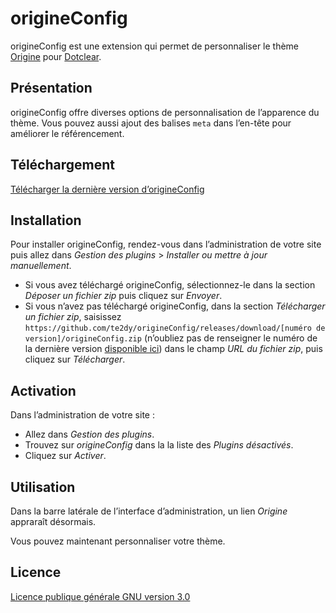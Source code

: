 # origineConfig

origineConfig est une extension qui permet de personnaliser le thème [Origine](https://github.com/te2dy/origine) pour [Dotclear](https://fr.dotclear.org/).

## Présentation

origineConfig offre diverses options de personnalisation de l’apparence du thème. Vous pouvez aussi ajout des balises `meta` dans l’en-tête pour améliorer le référencement.

## Téléchargement

[Télécharger la dernière version d’origineConfig](https://github.com/te2dy/origineConfig/releases/latest)

## Installation

Pour installer origineConfig, rendez-vous dans l’administration de votre site puis allez dans _Gestion des plugins_ > _Installer ou mettre à jour manuellement_.

- Si vous avez téléchargé origineConfig, sélectionnez-le dans la section _Déposer un fichier zip_ puis cliquez sur _Envoyer_.
- Si vous n’avez pas téléchargé origineConfig, dans la section _Télécharger un fichier zip_, saisissez `https://github.com/te2dy/origineConfig/releases/download/[numéro de version]/origineConfig.zip` (n’oubliez pas de renseigner le numéro de la dernière version [disponible ici](https://github.com/te2dy/origineConfig/releases/latest)) dans le champ _URL du fichier zip_, puis cliquez sur _Télécharger_.

## Activation

Dans l’administration de votre site :
- Allez dans _Gestion des plugins_.
- Trouvez sur _origineConfig_ dans la la liste des _Plugins désactivés_.
- Cliquez sur _Activer_.

## Utilisation

Dans la barre latérale de l’interface d’administration, un lien _Origine_ appraraît désormais.

Vous pouvez maintenant personnaliser votre thème.

## Licence

[Licence publique générale GNU version 3.0](https://github.com/te2dy/origine/blob/master/LICENSE)
